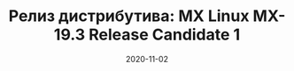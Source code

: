 ---
layout: post
title:  "Релиз дистрибутива: MX Linux MX-19.3 Release Candidate 1"
date: 2020-11-02   
---